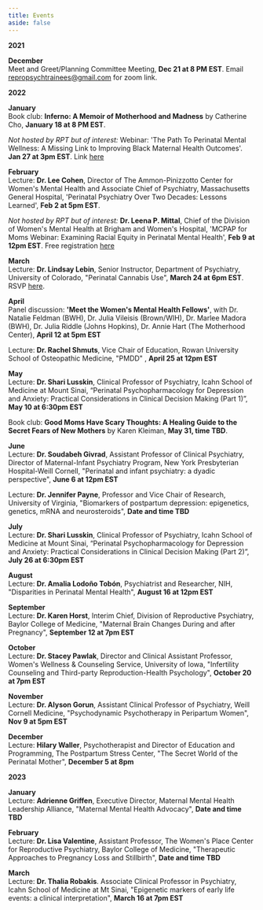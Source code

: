 ```yaml
---
title: Events
aside: false
---
```

**2021**

**December**\
Meet and Greet/Planning Committee Meeting, **Dec 21 at 8 PM EST**. Email repropsychtrainees@gmail.com for zoom link. 

**2022**

**January**\
Book club: __Inferno: A Memoir of Motherhood and Madness__ by Catherine Cho, **January 18 at 8 PM EST**. 

*Not hosted by RPT but of interest:* Webinar: 'The Path To Perinatal Mental Wellness: A Missing Link to Improving Black Maternal Health Outcomes'. **Jan 27 at 3pm EST**. Link [here](https://bit.ly/3HGiApZ)

**February**\
Lecture: **Dr. Lee Cohen**, Director of The Ammon-Pinizzotto Center for Women's Mental Health and Associate Chief of Psychiatry, Massachusetts General Hospital, 'Perinatal Psychiatry Over Two Decades: Lessons Learned', **Feb 2 at 5pm EST**. 

*Not hosted by RPT but of interest:* **Dr. Leena P. Mittal**, Chief of the Division of Women's Mental Health at Brigham and Women's Hospital, 'MCPAP for Moms Webinar: Examining Racial Equity in Perinatal Mental Health', **Feb 9 at 12pm EST**. Free registration [here](https://beaconhealthoptions.zoom.us/webinar/register/WN_NIr0KNz4T-yVHTNnVaEb7g)

**March**\
Lecture: **Dr. Lindsay Lebin**, Senior Instructor, Department of Psychiatry, University of Colorado, "Perinatal Cannabis Use", **March 24 at 6pm EST**. RSVP [here](https://forms.gle/1hrwdD9f3vFC6MuQ7). 

**April**\
Panel discussion: **'Meet the Women's Mental Health Fellows'**, with Dr. Natalie Feldman (BWH), Dr. Julia Vileisis (Brown/WIH), Dr. Marlee Madora (BWH), Dr. Julia Riddle (Johns Hopkins), Dr. Annie Hart (The Motherhood Center), **April 12 at 5pm EST**

Lecture: **Dr. Rachel Shmuts**, Vice Chair of Education, Rowan University School of Osteopathic Medicine, "PMDD" , **April 25 at 12pm EST**

**May**\
Lecture: **Dr. Shari Lusskin**, Clinical Professor of Psychiatry, Icahn School of Medicine at Mount Sinai, “Perinatal Psychopharmacology for Depression and Anxiety: Practical Considerations in Clinical Decision Making (Part 1)”, **May 10 at 6:30pm EST**

Book club: __Good Moms Have Scary Thoughts: A Healing Guide to the Secret Fears of New Mothers__ by Karen Kleiman, **May 31, time TBD**. 

**June**\
Lecture: **Dr. Soudabeh Givrad**, Assistant Professor of Clinical Psychiatry, Director of Maternal-Infant Psychiatry Program, New York Presbyterian Hospital-Weill Cornell, "Perinatal and infant psychiatry: a dyadic perspective", **June 6 at 12pm EST**

Lecture: **Dr. Jennifer Payne**, Professor and Vice Chair of Research, University of Virginia, "Biomarkers of postpartum depression: epigenetics, genetics, mRNA and neurosteroids", **Date and time TBD**

**July**\
Lecture: **Dr. Shari Lusskin**, Clinical Professor of Psychiatry, Icahn School of Medicine at Mount Sinai, “Perinatal Psychopharmacology for Depression and Anxiety: Practical Considerations in Clinical Decision Making (Part 2)”, **July 26 at 6:30pm EST**

**August**\
Lecture: **Dr. Amalia Lodoño Tobón**, Psychiatrist and Researcher, NIH, "Disparities in Perinatal Mental Health", **August 16 at 12pm EST**

**September**\
Lecture: **Dr. Karen Horst**, Interim Chief, Division of Reproductive Psychiatry, Baylor College of Medicine, "Maternal Brain Changes During and after Pregnancy", **September 12 at 7pm EST**

**October**\
Lecture: **Dr. Stacey Pawlak**, Director and Clinical Assistant Professor, Women's Wellness & Counseling Service, University of Iowa, "Infertility Counseling and Third-party Reproduction-Health Psychology", **October 20 at 7pm EST**

**November**\
Lecture: **Dr. Alyson Gorun**, Assistant Clinical Professor of Psychiatry, Weill Cornell Medicine, "Psychodynamic Psychotherapy in Peripartum Women", **Nov 9 at 5pm EST**

**December**\
Lecture: **Hilary Waller**, Psychotherapist and Director of Education and Programming, The Postpartum Stress Center, "The Secret World of the Perinatal Mother", **December 5 at 8pm**

**2023**

**January**\
Lecture: **Adrienne Griffen**, Executive Director, Maternal Mental Health Leadership Alliance, "Maternal Mental Health Advocacy", **Date and time TBD**

**February**\
Lecture: **Dr. Lisa Valentine**, Assistant Professor, The Women's Place Center for Reproductive Psychiatry, Baylor College of Medicine, "Therapeutic Approaches to Pregnancy Loss and Stillbirth", **Date and time TBD**

**March**\
Lecture: **Dr. Thalia Robakis**. Associate Clinical Professor in Psychiatry, Icahn School of Medicine at Mt Sinai, "Epigenetic markers of early life events: a clinical interpretation", **March 16 at 7pm EST**


